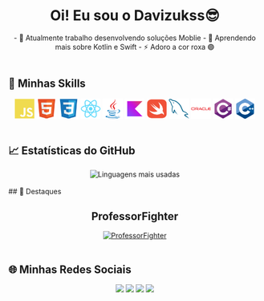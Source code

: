<div align="center">
<h1>Oi! Eu sou o Davizukss😎</h1>
- 🔭 Atualmente trabalho desenvolvendo soluções Moblie
- 🌱 Aprendendo mais sobre Kotlin e Swift
- ⚡ Adoro a cor roxa 🟣
</div>

<br>

## 🚀 Minhas Skills

<div align="center">
    <img src="https://raw.githubusercontent.com/devicons/devicon/master/icons/javascript/javascript-plain.svg" alt="JavaScript" height="40" width="40">
    <img src="https://raw.githubusercontent.com/devicons/devicon/master/icons/html5/html5-original.svg" alt="HTML5" height="40" width="40">
    <img src="https://raw.githubusercontent.com/devicons/devicon/master/icons/css3/css3-original.svg" alt="CSS3" height="40" width="40">
    <img src="https://raw.githubusercontent.com/devicons/devicon/master/icons/react/react-original.svg" alt="React" height="40" width="40">
    <img src="https://raw.githubusercontent.com/devicons/devicon/master/icons/java/java-original.svg" alt="Java" height="40" width="40">
    <img src="https://raw.githubusercontent.com/devicons/devicon/master/icons/kotlin/kotlin-original.svg" alt="Kotlin" height="40" width="40">
    <img src="https://raw.githubusercontent.com/devicons/devicon/master/icons/swift/swift-original.svg" alt="Swift" height="40" width="40">
    <img src="https://raw.githubusercontent.com/devicons/devicon/master/icons/mysql/mysql-original.svg" alt="SQL" height="40" width="40">
    <img src="https://raw.githubusercontent.com/devicons/devicon/master/icons/oracle/oracle-original.svg" alt="Oracle" height="40" width="40">
    <img src="https://raw.githubusercontent.com/devicons/devicon/master/icons/csharp/csharp-original.svg" alt="C#" height="40" width="40">
    <img src="https://raw.githubusercontent.com/devicons/devicon/master/icons/cplusplus/cplusplus-original.svg" alt="C++" height="40" width="40">
</div>

<br>

## 📈 Estatísticas do GitHub

<div align="center">
  <img src="https://github-readme-stats.vercel.app/api/top-langs/?username=davizukss&layout=compact&theme=radical" alt="Linguagens mais usadas" width="49%"/>
</div>

<br>
## 🌟 Destaques

<div align="center">
  <h2>ProfessorFighter</h2>
  <a href="https://github.com/Davizukss/ProfessorFighter" target="_blank">
    <img src="https://github-readme-stats.vercel.app/api/pin/?username=Davizukss&repo=ProfessorFighter&theme=radical" alt="ProfessorFighter" />
  </a>
</div>

<br>

## 🌐 Minhas Redes Sociais

<div align="center">
  <a href="https://instagram.com/davizuks" target="_blank" style="text-decoration:none;">
    <img src="https://img.shields.io/badge/-Instagram-%23E4405F?style=for-the-badge&logo=instagram&logoColor=white">
  </a>
  <a href="https://www.twitch.tv/davizuks" target="_blank" style="text-decoration:none;">
    <img src="https://img.shields.io/badge/Twitch-9146FF?style=for-the-badge&logo=twitch&logoColor=white">
  </a>
  <a href="mailto:davivarelladev@gmail.com" style="text-decoration:none;">
    <img src="https://img.shields.io/badge/-Gmail-%23333?style=for-the-badge&logo=gmail&logoColor=white">
  </a>
  <a href="https://www.linkedin.com/in/davivarella/" target="_blank" style="text-decoration:none;">
    <img src="https://img.shields.io/badge/-LinkedIn-%230077B5?style=for-the-badge&logo=linkedin&logoColor=white">
  </a>
</div>
